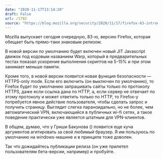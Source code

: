 ```yaml
---
date: "2020-11-17T13:14:20"
draft: False
url: /1792
source: "https://blog.mozilla.org/security/2020/11/17/firefox-83-introduces-https-only-mode/"
---
```


Mozilla выпускает сегодня очередную, 83-ю, версию Firefox, которая обещает быть прямо-таки знаковым релизом. 

В новой версии по умолчанию будет включен новый JIT Javascript движок под кодовым названием Warp, который в предварительных тестах показал ускорение выполнения скриптов на 5-15% и при этом занимает меньше памяти. 

Кроме того, в новой версии появится новая функция безопасности — HTTPS-only mode. Если его включить (он выключен по умолчанию), то Firefox будет по умолчанию запрашивать сайты только по протоколу HTTPS, даже если ссылка дана по HTTP, а, если сервер не отвечает по этому протоколу и может ответить только по HTTP, то Firefox-у потребуется явное действие пользователя, чтобы сделать запрос и получить страницу. Выглядит слегка параноидально, но не более, чем автоматический VPN, включающийся в публичных wi-fi сетях, а такое поведение практически уже является штатным для VPN-клиентов.

В общем, думаю, что у Гриши Бакунова () появится еще куча аргументов агитировать за свой любимый браузер. Я им пользуюсь по умолчанию на windows-машине и в принципе тоже доволен.

Так что дожидайтесь публикации релиза (он уже прилетел пользователям бета-версии, например) и пробуйте.
